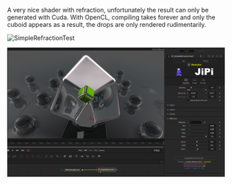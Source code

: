 

<!-- +++ DO NOT REMOVE THIS COMMENT +++ DO NOT ADD OR EDIT ANY TEXT BEFORE THIS LINE +++ IT WOULD BE A REALLY BAD IDEA +++ -->

A very nice shader with refraction, unfortunately the result can only be generated with Cuda. With OpenCL, compiling takes forever and only the cuboid appears as a result, the drops are only rendered rudimentarily.

![SimpleRefractionTest](https://user-images.githubusercontent.com/78935215/187634245-973d63f6-7805-41bd-9586-996403a7b6f7.gif)

[![Thumbnail](SimpleRefractionTest_screenshot.png)](https://www.shadertoy.com/view/flcSW2 "View on Shadertoy.com")

<!-- +++ DO NOT REMOVE THIS COMMENT +++ DO NOT EDIT ANY TEXT THAT COMES AFTER THIS LINE +++ TRUST ME: JUST DON'T DO IT +++ -->

